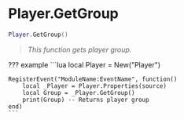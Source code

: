 # Player.GetGroup

```lua
Player.GetGroup()
```
> *This function gets player group.*

??? example
    ```lua
    local Player = New("Player")

    RegisterEvent("ModuleName:EventName", function()
        local _Player = Player.Properties(source)
        local Group = _Player.GetGroup()
        print(Group) -- Returns player group
    end)
    ```